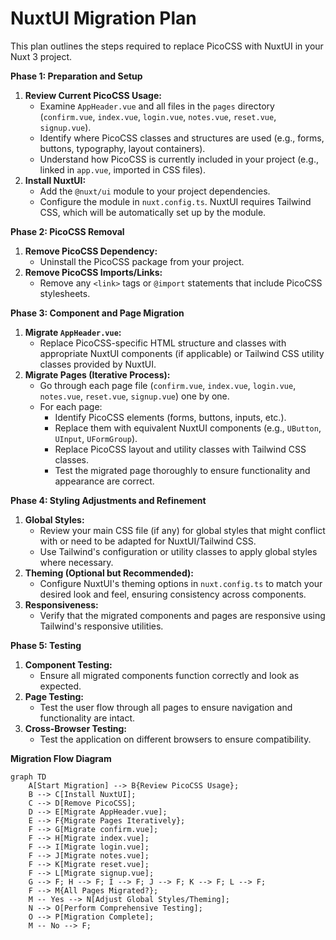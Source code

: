 # NuxtUI Migration Plan

This plan outlines the steps required to replace PicoCSS with NuxtUI in your Nuxt 3 project.

**Phase 1: Preparation and Setup**

1.  **Review Current PicoCSS Usage:**
    *   Examine `AppHeader.vue` and all files in the `pages` directory (`confirm.vue`, `index.vue`, `login.vue`, `notes.vue`, `reset.vue`, `signup.vue`).
    *   Identify where PicoCSS classes and structures are used (e.g., forms, buttons, typography, layout containers).
    *   Understand how PicoCSS is currently included in your project (e.g., linked in `app.vue`, imported in CSS files).
2.  **Install NuxtUI:**
    *   Add the `@nuxt/ui` module to your project dependencies.
    *   Configure the module in `nuxt.config.ts`. NuxtUI requires Tailwind CSS, which will be automatically set up by the module.

**Phase 2: PicoCSS Removal**

1.  **Remove PicoCSS Dependency:**
    *   Uninstall the PicoCSS package from your project.
2.  **Remove PicoCSS Imports/Links:**
    *   Remove any `<link>` tags or `@import` statements that include PicoCSS stylesheets.

**Phase 3: Component and Page Migration**

1.  **Migrate `AppHeader.vue`:**
    *   Replace PicoCSS-specific HTML structure and classes with appropriate NuxtUI components (if applicable) or Tailwind CSS utility classes provided by NuxtUI.
2.  **Migrate Pages (Iterative Process):**
    *   Go through each page file (`confirm.vue`, `index.vue`, `login.vue`, `notes.vue`, `reset.vue`, `signup.vue`) one by one.
    *   For each page:
        *   Identify PicoCSS elements (forms, buttons, inputs, etc.).
        *   Replace them with equivalent NuxtUI components (e.g., `UButton`, `UInput`, `UFormGroup`).
        *   Replace PicoCSS layout and utility classes with Tailwind CSS classes.
        *   Test the migrated page thoroughly to ensure functionality and appearance are correct.

**Phase 4: Styling Adjustments and Refinement**

1.  **Global Styles:**
    *   Review your main CSS file (if any) for global styles that might conflict with or need to be adapted for NuxtUI/Tailwind CSS.
    *   Use Tailwind's configuration or utility classes to apply global styles where necessary.
2.  **Theming (Optional but Recommended):**
    *   Configure NuxtUI's theming options in `nuxt.config.ts` to match your desired look and feel, ensuring consistency across components.
3.  **Responsiveness:**
    *   Verify that the migrated components and pages are responsive using Tailwind's responsive utilities.

**Phase 5: Testing**

1.  **Component Testing:**
    *   Ensure all migrated components function correctly and look as expected.
2.  **Page Testing:**
    *   Test the user flow through all pages to ensure navigation and functionality are intact.
3.  **Cross-Browser Testing:**
    *   Test the application on different browsers to ensure compatibility.

**Migration Flow Diagram**

```mermaid
graph TD
    A[Start Migration] --> B{Review PicoCSS Usage};
    B --> C[Install NuxtUI];
    C --> D[Remove PicoCSS];
    D --> E[Migrate AppHeader.vue];
    E --> F{Migrate Pages Iteratively};
    F --> G[Migrate confirm.vue];
    F --> H[Migrate index.vue];
    F --> I[Migrate login.vue];
    F --> J[Migrate notes.vue];
    F --> K[Migrate reset.vue];
    F --> L[Migrate signup.vue];
    G --> F; H --> F; I --> F; J --> F; K --> F; L --> F;
    F --> M{All Pages Migrated?};
    M -- Yes --> N[Adjust Global Styles/Theming];
    N --> O[Perform Comprehensive Testing];
    O --> P[Migration Complete];
    M -- No --> F;